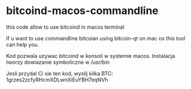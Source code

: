 bitcoind-macos-commandline
==========================

this code allow to use bitcoind in macos terminal

If u want to use commandline bitcoian using bitcoin-qt on mac os this tool can help you.


Kod pozwala uzywac bitcoind w konsoli w systemie macos.
Instalacja tworzy dowiazanie symboliczne w /usr/bin


Jesli przydal Ci sie ten kod, wyslij kilka BTC:
1grzes2zcfyRHcmXDLwnXiEuYBH7eqNVh
